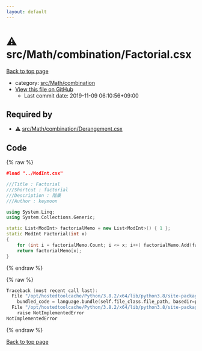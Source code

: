```yaml
---
layout: default
---
```


<!-- mathjax config similar to math.stackexchange -->
<script type="text/javascript" async
  src="https://cdnjs.cloudflare.com/ajax/libs/mathjax/2.7.5/MathJax.js?config=TeX-MML-AM_CHTML">
</script>
<script type="text/x-mathjax-config">
  MathJax.Hub.Config({
    TeX: { equationNumbers: { autoNumber: "AMS" }},
    tex2jax: {
      inlineMath: [ ['$','$'] ],
      processEscapes: true
    },
    "HTML-CSS": { matchFontHeight: false },
    displayAlign: "left",
    displayIndent: "2em"
  });
</script>

<script type="text/javascript" src="https://cdnjs.cloudflare.com/ajax/libs/jquery/3.4.1/jquery.min.js"></script>
<script src="https://cdn.jsdelivr.net/npm/jquery-balloon-js@1.1.2/jquery.balloon.min.js" integrity="sha256-ZEYs9VrgAeNuPvs15E39OsyOJaIkXEEt10fzxJ20+2I=" crossorigin="anonymous"></script>
<script type="text/javascript" src="../../../../assets/js/copy-button.js"></script>
<link rel="stylesheet" href="../../../../assets/css/copy-button.css" />


# :warning: src/Math/combination/Factorial.csx

<a href="../../../../index.html">Back to top page</a>

* category: <a href="../../../../index.html#dbb73c94abaa26f5b39c3e5be6b041af">src/Math/combination</a>
* <a href="{{ site.github.repository_url }}/blob/master/src/Math/combination/Factorial.csx">View this file on GitHub</a>
    - Last commit date: 2019-11-09 06:10:56+09:00




## Required by

* :warning: <a href="Derangement.csx.html">src/Math/combination/Derangement.csx</a>


## Code

<a id="unbundled"></a>
{% raw %}
```cpp
﻿#load "../ModInt.csx"

///Title : Factorial
///Shortcut : factorial
///Description : 階乗
///Author : keymoon

using System.Linq;
using System.Collections.Generic;

static List<ModInt> factorialMemo = new List<ModInt>() { 1 };
static ModInt Factorial(int x)
{
    for (int i = factorialMemo.Count; i <= x; i++) factorialMemo.Add(factorialMemo.Last() * i);
    return factorialMemo[x];
}
```
{% endraw %}

<a id="bundled"></a>
{% raw %}
```cpp
Traceback (most recent call last):
  File "/opt/hostedtoolcache/Python/3.8.2/x64/lib/python3.8/site-packages/onlinejudge_verify/docs.py", line 340, in write_contents
    bundled_code = language.bundle(self.file_class.file_path, basedir=pathlib.Path.cwd())
  File "/opt/hostedtoolcache/Python/3.8.2/x64/lib/python3.8/site-packages/onlinejudge_verify/languages/csharpscript.py", line 110, in bundle
    raise NotImplementedError
NotImplementedError

```
{% endraw %}

<a href="../../../../index.html">Back to top page</a>

